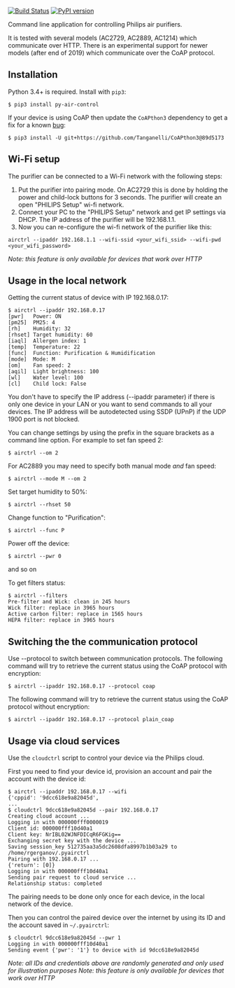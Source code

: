 [![Build Status](https://travis-ci.org/rgerganov/py-air-control.svg?branch=master)](https://travis-ci.org/rgerganov/py-air-control)
[![PyPI version](https://badge.fury.io/py/py-air-control.svg)](https://badge.fury.io/py/py-air-control)

Command line application for controlling Philips air purifiers.

It is tested with several models (AC2729, AC2889, AC1214) which communicate over HTTP.
There is an experimental support for newer models (after end of 2019) which communicate over the CoAP protocol.

Installation
---
Python 3.4+ is required. Install with `pip3`:
```
$ pip3 install py-air-control
```
If your device is using CoAP then update the `CoAPthon3` dependency to get a fix for a known [bug](https://github.com/Tanganelli/CoAPthon3/issues/29):
```
$ pip3 install -U git+https://github.com/Tanganelli/CoAPthon3@89d5173
```

Wi-Fi setup
---
The purifier can be connected to a Wi-Fi network with the following steps:

 1. Put the purifier into pairing mode. On AC2729 this is done by holding the power and child-lock buttons for 3 seconds.
    The purifier will create an open "PHILIPS Setup" wi-fi network.
 2. Connect your PC to the "PHILIPS Setup" network and get IP settings via DHCP. The IP address of the purifier will be 192.168.1.1.
 3. Now you can re-configure the wi-fi network of the purifier like this:
```
airctrl --ipaddr 192.168.1.1 --wifi-ssid <your_wifi_ssid> --wifi-pwd <your_wifi_password>
```
_Note: this feature is only available for devices that work over HTTP_

Usage in the local network
---
Getting the current status of device with IP 192.168.0.17:
```
$ airctrl --ipaddr 192.168.0.17
[pwr]   Power: ON
[pm25]  PM25: 4
[rh]    Humidity: 32
[rhset] Target humidity: 60
[iaql]  Allergen index: 1
[temp]  Temperature: 22
[func]  Function: Purification & Humidification
[mode]  Mode: M
[om]    Fan speed: 2
[aqil]  Light brightness: 100
[wl]    Water level: 100
[cl]    Child lock: False
```
You don't have to specify the IP address (--ipaddr parameter) if there is only one device in your LAN or you want to send commands to all your devices.
The IP address will be autodetected using SSDP (UPnP) if the UDP 1900 port is not blocked.

You can change settings by using the prefix in the square brackets as a command line option.
For example to set fan speed 2:

    $ airctrl --om 2

For AC2889 you may need to specify both manual mode *and* fan speed:

    $ airctrl --mode M --om 2

Set target humidity to 50%:

    $ airctrl --rhset 50

Change function to "Purification":

    $ airctrl --func P

Power off the device:

    $ airctrl --pwr 0

and so on

To get filters status:
```
$ airctrl --filters
Pre-filter and Wick: clean in 245 hours
Wick filter: replace in 3965 hours
Active carbon filter: replace in 1565 hours
HEPA filter: replace in 3965 hours
```

Switching the the communication protocol
---
Use --protocol to switch between communication protocols.
The following command will try to retrieve the current status using the CoAP protocol with encryption:
```
$ airctrl --ipaddr 192.168.0.17 --protocol coap
```

The following command will try to retrieve the current status using the CoAP protocol without encryption:
```
$ airctrl --ipaddr 192.168.0.17 --protocol plain_coap
```

Usage via cloud services
---
Use the `cloudctrl` script to control your device via the Philips cloud.

First you need to find your device id, provision an account and pair the account with the device id:
```
$ airctrl --ipaddr 192.168.0.17 --wifi
{'cppid': '9dcc618e9a82045d',
...
$ cloudctrl 9dcc618e9a82045d --pair 192.168.0.17
Creating cloud account ...
Logging in with 000000fff0000019
Client id: 000000fff10d40a1
Client key: NrIBL02WJNFDICqR6FGKig==
Exchanging secret key with the device ...
Saving session_key 512735aa3a5dc2608dfa8997b1b03a29 to /home/rgerganov/.pyairctrl
Pairing with 192.168.0.17 ...
{'return': [0]}
Logging in with 000000fff10d40a1
Sending pair request to cloud service ...
Relationship status: completed
```
The pairing needs to be done only once for each device, in the local network of the device.


Then you can control the paired device over the internet by using its ID and the account saved in `~/.pyairctrl`:
```
$ cloudctrl 9dcc618e9a82045d --pwr 1
Logging in with 000000fff10d40a1
Sending event {'pwr': '1'} to device with id 9dcc618e9a82045d
```

_Note: all IDs and credentials above are randomly generated and only used for illustration purposes_
_Note: this feature is only available for devices that work over HTTP_
